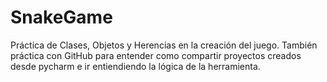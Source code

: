 # SnakeGame
Práctica de Clases, Objetos y Herencias en la creación del juego.
También práctica con GitHub para entender como compartir proyectos creados desde pycharm e ir entiendiendo la lógica de la herramienta.
